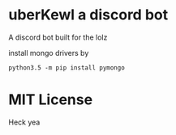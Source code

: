 # uberKewl a discord bot

A discord bot built for the lolz

install mongo drivers by
```
python3.5 -m pip install pymongo
```
# MIT License
Heck yea
